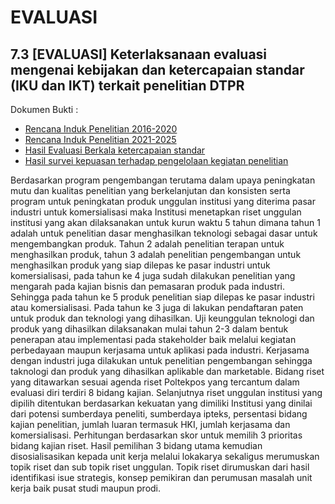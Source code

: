 # EVALUASI

## 7.3 [EVALUASI] Keterlaksanaan evaluasi mengenai kebijakan dan ketercapaian standar (IKU dan IKT) terkait penelitian DTPR

Dokumen Bukti :

- [Rencana Induk Penelitian 2016-2020](../dokumen/RIP2016-2020.pdf)
- [Rencana Induk Penelitian 2021-2025](../dokumen/RIP2021-2025.pdf)
- [Hasil Evaluasi Berkala ketercapaian standar](../dokumen/RIP2021-2025.pdf)
- [Hasil survei kepuasan terhadap pengelolaan kegiatan penelitian](../dokumen/RIP2021-2025.pdf)

Berdasarkan program pengembangan terutama dalam upaya peningkatan mutu dan kualitas penelitian yang berkelanjutan dan konsisten serta program untuk peningkatan produk unggulan institusi yang diterima pasar industri untuk komersialisasi maka Institusi menetapkan riset unggulan institusi yang akan dilaksanakan untuk kurun waktu 5 tahun dimana tahun 1 adalah untuk penelitian dasar menghasilkan teknologi sebagai dasar untuk mengembangkan produk. Tahun 2 adalah penelitian terapan untuk menghasilkan produk, tahun 3 adalah penelitian pengembangan untuk menghasilkan produk yang siap dilepas ke pasar industri untuk komersialisasi, pada tahun ke 4 juga sudah dilakukan penelitian yang mengarah pada kajian bisnis dan pemasaran produk pada industri. Sehingga pada tahun ke 5 produk penelitian siap dilepas ke pasar industri atau komersialisasi. Pada tahun ke 3 juga di lakukan pendaftaran paten untuk produk dan teknologi yang dihasilkan. Uji keunggulan teknologi dan produk yang dihasilkan dilaksanakan mulai tahun 2-3 dalam bentuk penerapan atau implementasi pada stakeholder baik melalui kegiatan perbedayaan maupun kerjasama untuk aplikasi pada industri. Kerjasama dengan industri juga dilakukan untuk penelitian pengembangan sehingga taknologi dan produk yang dihasilkan aplikable dan marketable. Bidang riset yang ditawarkan sesuai agenda riset Poltekpos yang tercantum dalam evaluasi diri terdiri 8 bidang kajian. Selanjutnya riset unggulan institusi yang dipilih ditentukan berdasarkan kekuatan yang dimiliki Institusi yang dinilai dari potensi sumberdaya peneliti, sumberdaya ipteks, persentasi bidang kajian penelitian, jumlah luaran termasuk HKI, jumlah kerjasama dan komersialisasi. Perhitungan berdasarkan skor untuk memilih 3 prioritas bidang kajian riset. Hasil pemilihan 3 bidang utama kemudian disosialisasikan kepada unit kerja melalui lokakarya sekaligus merumuskan topik riset dan sub topik riset unggulan. Topik riset dirumuskan dari hasil identifikasi isue strategis, konsep pemikiran dan perumusan masalah unit kerja baik pusat studi maupun prodi.
